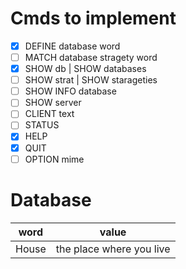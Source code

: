# Cmds to implement
- [x] DEFINE database word
- [ ] MATCH database stragety word
- [x] SHOW db | SHOW databases
- [ ] SHOW strat | SHOW starageties
- [ ] SHOW INFO database
- [ ] SHOW server
- [ ] CLIENT text
- [ ] STATUS 
- [x] HELP
- [x] QUIT 
- [ ] OPTION mime

# Database
|  word |   value                 |
|:-----:|:-----------------------:|
|House  | the place where you live|
